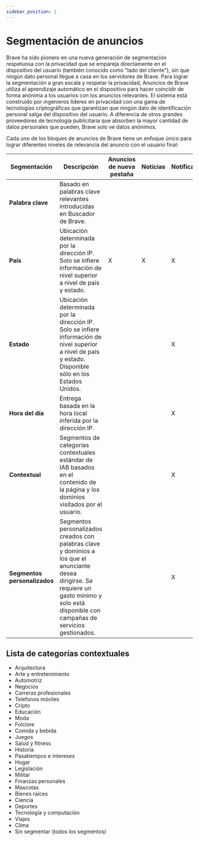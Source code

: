 ```yaml
---
sidebar_position: 1
---
```


# Segmentación de anuncios

Brave ha sido pionero en una nueva generación de segmentación respetuosa con la privacidad que se empareja directamente en el dispositivo del usuario (también conocido como "lado del cliente"), sin que ningún dato personal llegue a casa en los servidores de Brave. Para lograr la segmentación a gran escala y respetar la privacidad, Anuncios de Brave utiliza el aprendizaje automático en el dispositivo para hacer coincidir de forma anónima a los usuarios con los anuncios relevantes. El sistema está construido por ingenieros líderes en privacidad con una gama de tecnologías criptográficas que garantizan que ningún dato de identificación personal salga del dispositivo del usuario. A diferencia de otros grandes proveedores de tecnología publicitaria que absorben la mayor cantidad de datos personales que pueden, Brave solo ve datos anónimos.

Cada uno de los bloques de anuncios de Brave tiene un enfoque único para lograr diferentes niveles de relevancia del anuncio con el usuario final:

| **Segmentación**             | **Descripción**                                                                                                                                                                                                                   | **Anuncios de nueva pestaña** | **Noticias** | **Notificación** | **Búsqueda** |
| ---------------------------- | --------------------------------------------------------------------------------------------------------------------------------------------------------------------------------------------------------------------------------- | ----------------------------- | ------------ | ---------------- | ------------ |
| **Palabra clave**            | Basado en palabras clave relevantes introducidas en Buscador de Brave.                                                                                                                                            |                               |              |                  | X            |
| **País**                     | Ubicación determinada por la dirección IP. Solo se infiere información de nivel superior a nivel de país y estado.                                                                                | X                             | X            | X                | X            |
| **Estado**                   | Ubicación determinada por la dirección IP. Solo se infiere información de nivel superior a nivel de país y estado. Disponible sólo en los Estados Unidos.                         |                               |              | X                | X            |
| **Hora del día**             | Entrega basada en la hora local inferida por la dirección IP.                                                                                                                                                     |                               |              | X                |              |
| **Contextual**               | Segmentos de categorías contextuales estándar de IAB basados en el contenido de la página y los dominios visitados por el usuario.                                                                                |                               |              | X                |              |
| **Segmentos personalizados** | Segmentos personalizados creados con palabras clave y dominios a los que el anunciante desea dirigirse. Se requiere un gasto mínimo y solo está disponible con campañas de servicios gestionados. |                               |              | X                |              |

## Lista de categorías contextuales

- Arquitectura
- Arte y entretenimiento
- Automotriz
- Negocios
- Carreras profesionales
- Teléfonos móviles
- Cripto
- Educación
- Moda
- Folclore
- Comida y bebida
- Juegos
- Salud y fitness
- Historia
- Pasatiempos e intereses
- Hogar
- Legislación
- Militar
- Finanzas personales
- Mascotas
- Bienes raíces
- Ciencia
- Deportes
- Tecnología y computación
- Viajes
- Clima
- Sin segmentar (todos los segmentos)
